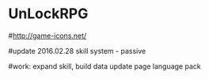 # UnLockRPG
#http://game-icons.net/

#update 2016.02.28
 skill system - passive

#work:
 expand skill, build data
 update page
 language pack
